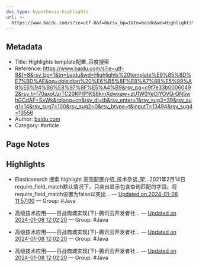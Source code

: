 ```yaml
---
doc_type: hypothesis-highlights
url: >-
  https://www.baidu.com/s?ie=utf-8&f=8&rsv_bp=1&tn=baidu&wd=Highlights%20template%E9%85%8D%E7%BD%AE&oq=obisidian%20%E6%B5%8F%E8%A7%88%E5%99%A8%E6%94%B6%E8%97%8F%E5%A4%B9&rsv_pq=c9f7e33b00060492&rsv_t=f70axoUzrTC20KP/P1KS6kmXdwxaw+zU1W0YeCIYOVQrQN5whGCdAF+SxWk&rqlang=cn&rsv_dl=tb&rsv_enter=1&rsv_sug3=39&rsv_sug1=14&rsv_sug7=100&rsv_sug2=0&rsv_btype=t&inputT=13494&rsv_sug4=13556
---
```



## Metadata
- Title: Highlights template配置_百度搜索
- Reference: https://www.baidu.com/s?ie=utf-8&f=8&rsv_bp=1&tn=baidu&wd=Highlights%20template%E9%85%8D%E7%BD%AE&oq=obisidian%20%E6%B5%8F%E8%A7%88%E5%99%A8%E6%94%B6%E8%97%8F%E5%A4%B9&rsv_pq=c9f7e33b00060492&rsv_t=f70axoUzrTC20KP/P1KS6kmXdwxaw+zU1W0YeCIYOVQrQN5whGCdAF+SxWk&rqlang=cn&rsv_dl=tb&rsv_enter=1&rsv_sug3=39&rsv_sug1=14&rsv_sug7=100&rsv_sug2=0&rsv_btype=t&inputT=13494&rsv_sug4=13556
- Author: [baidu.com]()
- Category: #article

## Page Notes
## Highlights
- Elasticsearch 搜索 highlight 高亮配置介绍_技术杂谈_架...2021年2月14日 require_field_match默认情况下，只突出显示包含查询匹配的字段。将require_field_match设置为false以突出... — [Updated on 2024-01-08 11:57:00](https://hyp.is/-YrJsq3ZEe6kGfurImUywQ/www.baidu.com/s?ie=utf-8&f=8&rsv_bp=1&tn=baidu&wd=Highlights%20template%E9%85%8D%E7%BD%AE&oq=obisidian%20%E6%B5%8F%E8%A7%88%E5%99%A8%E6%94%B6%E8%97%8F%E5%A4%B9&rsv_pq=c9f7e33b00060492&rsv_t=f70axoUzrTC20KP/P1KS6kmXdwxaw+zU1W0YeCIYOVQrQN5whGCdAF+SxWk&rqlang=cn&rsv_dl=tb&rsv_enter=1&rsv_sug3=39&rsv_sug1=14&rsv_sug7=100&rsv_sug2=0&rsv_btype=t&inputT=13494&rsv_sug4=13556) — Group: #Java



- 高级技术应用——百战商城实现(下)-腾讯云开发者社... — [Updated on 2024-01-08 12:02:20](https://hyp.is/uJLwWq3aEe6LYIdlLf7bHQ/www.baidu.com/s?ie=utf-8&f=8&rsv_bp=1&tn=baidu&wd=Highlights%20template%E9%85%8D%E7%BD%AE&oq=obisidian%20%E6%B5%8F%E8%A7%88%E5%99%A8%E6%94%B6%E8%97%8F%E5%A4%B9&rsv_pq=c9f7e33b00060492&rsv_t=f70axoUzrTC20KP/P1KS6kmXdwxaw+zU1W0YeCIYOVQrQN5whGCdAF+SxWk&rqlang=cn&rsv_dl=tb&rsv_enter=1&rsv_sug3=39&rsv_sug1=14&rsv_sug7=100&rsv_sug2=0&rsv_btype=t&inputT=13494&rsv_sug4=13556) — Group: #Java





- 高级技术应用——百战商城实现(下)-腾讯云开发者社... — [Updated on 2024-01-08 12:02:20](https://hyp.is/uJLwWq3aEe6LYIdlLf7bHQ/www.baidu.com/s?ie=utf-8&f=8&rsv_bp=1&tn=baidu&wd=Highlights%20template%E9%85%8D%E7%BD%AE&oq=obisidian%20%E6%B5%8F%E8%A7%88%E5%99%A8%E6%94%B6%E8%97%8F%E5%A4%B9&rsv_pq=c9f7e33b00060492&rsv_t=f70axoUzrTC20KP/P1KS6kmXdwxaw+zU1W0YeCIYOVQrQN5whGCdAF+SxWk&rqlang=cn&rsv_dl=tb&rsv_enter=1&rsv_sug3=39&rsv_sug1=14&rsv_sug7=100&rsv_sug2=0&rsv_btype=t&inputT=13494&rsv_sug4=13556) — Group: #Java





- 高级技术应用——百战商城实现(下)-腾讯云开发者社... — [Updated on 2024-01-08 12:02:20](https://hyp.is/uJLwWq3aEe6LYIdlLf7bHQ/www.baidu.com/s?ie=utf-8&f=8&rsv_bp=1&tn=baidu&wd=Highlights%20template%E9%85%8D%E7%BD%AE&oq=obisidian%20%E6%B5%8F%E8%A7%88%E5%99%A8%E6%94%B6%E8%97%8F%E5%A4%B9&rsv_pq=c9f7e33b00060492&rsv_t=f70axoUzrTC20KP/P1KS6kmXdwxaw+zU1W0YeCIYOVQrQN5whGCdAF+SxWk&rqlang=cn&rsv_dl=tb&rsv_enter=1&rsv_sug3=39&rsv_sug1=14&rsv_sug7=100&rsv_sug2=0&rsv_btype=t&inputT=13494&rsv_sug4=13556) — Group: #Java




